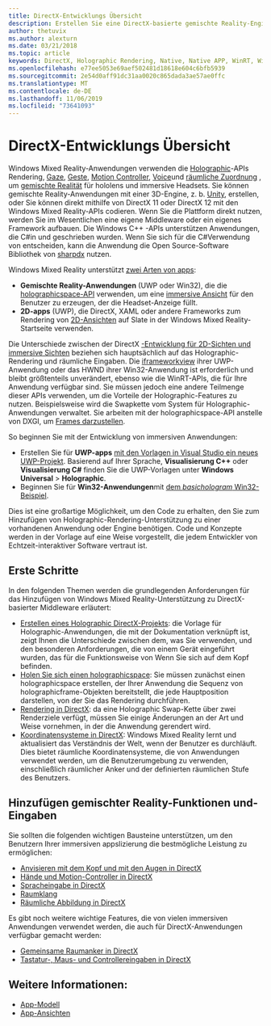 ```yaml
---
title: DirectX-Entwicklungs Übersicht
description: Erstellen Sie eine DirectX-basierte gemischte Reality-Engine direkt mithilfe der Windows Mixed Reality-APIs.
author: thetuvix
ms.author: alexturn
ms.date: 03/21/2018
ms.topic: article
keywords: DirectX, Holographic Rendering, Native, Native APP, WinRT, WinRT-APP, Plattform-APIs, benutzerdefinierte Engine, Middleware
ms.openlocfilehash: e77ee5053e69aef502481d18618e604c6bfb5939
ms.sourcegitcommit: 2e54d0aff91dc31aa0020c865dada3ae57ae0ffc
ms.translationtype: MT
ms.contentlocale: de-DE
ms.lasthandoff: 11/06/2019
ms.locfileid: "73641093"
---
```

# <a name="directx-development-overview"></a>DirectX-Entwicklungs Übersicht


Windows Mixed Reality-Anwendungen verwenden die [Holographic](rendering.md)-APIs Rendering, [Gaze](gaze-and-commit.md), [Geste](gaze-and-commit.md#composite-gestures), [Motion Controller](motion-controllers.md), [Voice](voice-input.md)und [räumliche Zuordnung](spatial-mapping.md) , um [gemischte Realität](mixed-reality.md) für hololens und immersive Headsets. Sie können gemischte Reality-Anwendungen mit einer 3D-Engine, z. b. [Unity](unity-development-overview.md), erstellen, oder Sie können direkt mithilfe von DirectX 11 oder DirectX 12 mit den Windows Mixed Reality-APIs codieren. Wenn Sie die Plattform direkt nutzen, werden Sie im Wesentlichen eine eigene Middleware oder ein eigenes Framework aufbauen. Die Windows C++ -APIs unterstützen Anwendungen, die C#in und geschrieben wurden. Wenn Sie sich für die C#Verwendung von entscheiden, kann die Anwendung die Open Source-Software Bibliothek von [sharpdx](https://sharpdx.org/) nutzen.


Windows Mixed Reality unterstützt [zwei Arten von apps](app-views.md):
* **Gemischte Reality-Anwendungen** (UWP oder Win32), die die [holographicspace-API](getting-a-holographicspace.md) verwenden, um eine [immersive Ansicht](app-views.md) für den Benutzer zu erzeugen, der die Headset-Anzeige füllt.
* **2D-apps** (UWP), die DirectX, XAML oder andere Frameworks zum Rendering von [2D-Ansichten](app-views.md#2d-views) auf Slate in der Windows Mixed Reality-Startseite verwenden.


Die Unterschiede zwischen der DirectX [-Entwicklung für 2D-Sichten und immersive Sichten](app-views.md) beziehen sich hauptsächlich auf das Holographic-Rendering und räumliche Eingaben. Die [iframeworkview](https://msdn.microsoft.com/library/windows/apps/windows.applicationmodel.core.iframeworkview.aspx) ihrer UWP-Anwendung oder das HWND ihrer Win32-Anwendung ist erforderlich und bleibt größtenteils unverändert, ebenso wie die WinRT-APIs, die für Ihre Anwendung verfügbar sind. Sie müssen jedoch eine andere Teilmenge dieser APIs verwenden, um die Vorteile der Holographic-Features zu nutzen. Beispielsweise wird die Swapkette vom System für Holographic-Anwendungen verwaltet. Sie arbeiten mit der holographicspace-API anstelle von DXGI, um [Frames darzustellen](rendering-in-directx.md).

So beginnen Sie mit der Entwicklung von immersiven Anwendungen:
* Erstellen Sie für **UWP-apps** [mit den Vorlagen in Visual Studio ein neues UWP-Projekt](creating-a-holographic-directx-project.md). Basierend auf Ihrer Sprache, **Visualisierung C++**  oder **Visualisierung C#** finden Sie die UWP-Vorlagen unter **Windows Universal** > **Holographic**.
* Beginnen Sie für **Win32-Anwendungen**mit [dem *basichologram* Win32-Beispiel](creating-a-holographic-directx-project.md#creating-a-win32-project).

Dies ist eine großartige Möglichkeit, um den Code zu erhalten, den Sie zum Hinzufügen von Holographic-Rendering-Unterstützung zu einer vorhandenen Anwendung oder Engine benötigen. Code und Konzepte werden in der Vorlage auf eine Weise vorgestellt, die jedem Entwickler von Echtzeit-interaktiver Software vertraut ist.


## <a name="getting-started"></a>Erste Schritte

In den folgenden Themen werden die grundlegenden Anforderungen für das Hinzufügen von Windows Mixed Reality-Unterstützung zu DirectX-basierter Middleware erläutert:

* [Erstellen eines Holographic DirectX-Projekts](creating-a-holographic-directx-project.md): die Vorlage für Holographic-Anwendungen, die mit der Dokumentation verknüpft ist, zeigt Ihnen die Unterschiede zwischen dem, was Sie verwenden, und den besonderen Anforderungen, die von einem Gerät eingeführt wurden, das für die Funktionsweise von Wenn Sie sich auf dem Kopf befinden.
* [Holen Sie sich einen holographicspace](getting-a-holographicspace.md): Sie müssen zunächst einen holographicspace erstellen, der Ihrer Anwendung die Sequenz von holographicframe-Objekten bereitstellt, die jede Hauptposition darstellen, von der Sie das Rendering durchführen.
* [Rendering in DirectX](rendering-in-directx.md): da eine Holographic Swap-Kette über zwei Renderziele verfügt, müssen Sie einige Änderungen an der Art und Weise vornehmen, in der die Anwendung gerendert wird.
* [Koordinatensysteme in DirectX](coordinate-systems-in-directx.md): Windows Mixed Reality lernt und aktualisiert das Verständnis der Welt, wenn der Benutzer es durchläuft. Dies bietet räumliche Koordinatensysteme, die von Anwendungen verwendet werden, um die Benutzerumgebung zu verwenden, einschließlich räumlicher Anker und der definierten räumlichen Stufe des Benutzers.

## <a name="adding-mixed-reality-capabilities-and-inputs"></a>Hinzufügen gemischter Reality-Funktionen und-Eingaben

Sie sollten die folgenden wichtigen Bausteine unterstützen, um den Benutzern Ihrer immersiven appslizierung die bestmögliche Leistung zu ermöglichen:

* [Anvisieren mit dem Kopf und mit den Augen in DirectX](gaze-in-directx.md)
* [Hände und Motion-Controller in DirectX](hands-and-motion-controllers-in-directx.md)
* [Spracheingabe in DirectX](voice-input-in-directx.md)
* [Raumklang](https://docs.microsoft.com/windows/win32/coreaudio/spatial-sound)
* [Räumliche Abbildung in DirectX](spatial-mapping-in-directx.md)


Es gibt noch weitere wichtige Features, die von vielen immersiven Anwendungen verwendet werden, die auch für DirectX-Anwendungen verfügbar gemacht werden:

* [Gemeinsame Raumanker in DirectX](shared-spatial-anchors-in-directx.md)
* [Tastatur-, Maus- und Controllereingaben in DirectX](keyboard,-mouse,-and-controller-input-in-directx.md)

## <a name="see-also"></a>Weitere Informationen:
* [App-Modell](app-model.md)
* [App-Ansichten](app-views.md)
